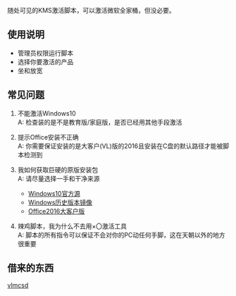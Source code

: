 随处可见的KMS激活脚本，可以激活微软全家桶，但没必要。  

## 使用说明
* 管理员权限运行脚本
* 选择你要激活的产品
* 坐和放宽

## 常见问题
1. 不能激活Windows10  
A: 检查装的是不是教育版/家庭版，是否已经用其他手段激活  

2. 提示Office安装不正确  
A: 你需要保证安装的是大客户(VL)版的2016且安装在C盘的默认路径才能被脚本检测到  

3. 我如何获取巨硬的原版安装包  
A: 请尽量选择一手和干净来源  
   * [Windows10官方源](https://www.microsoft.com/zh-cn/software-download/windows10)  
   * [Windows历史版本镜像](https://msdn.itellyou.cn/)  
   * [Office2016大客户版](http://www.sdifen.com/office2016win.html)  

4. 辣鸡脚本，我为什么不去用×〇激活工具  
A: 脚本的所有指令可以保证不会对你的PC动任何手脚，这在天朝以外的地方很重要  

## 借来的东西
[vlmcsd](https://github.com/Wind4/vlmcsd)
